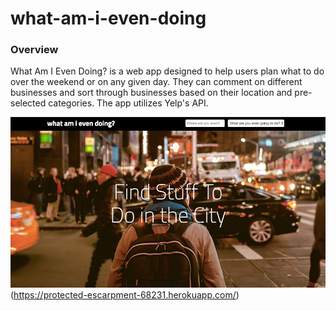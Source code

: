 # what-am-i-even-doing

### Overview

What Am I Even Doing? is a web app designed to help users plan what to do over the weekend or on any given day. They can comment on different businesses and sort through businesses based on their location and pre-selected categories. The app utilizes Yelp's API.

![ScreenShot](/public/images/app-screenshot.jpg)(https://protected-escarpment-68231.herokuapp.com/)
